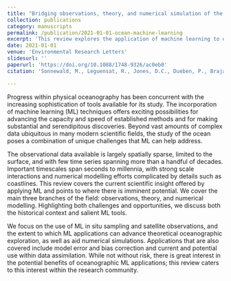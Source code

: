 ```yaml
---
title: "Bridging observations, theory, and numerical simulation of the ocean using Machine Learning"
collection: publications
category: manuscripts
permalink: /publication/2021-01-01-ocean-machine-learning
excerpt: 'This review explores the application of machine learning to overcome unique challenges in oceanography, highlighting its potential to enhance observational, theoretical, and numerical modeling efforts.'
date: 2021-01-01
venue: 'Environmental Research Letters'
slidesurl: ''
paperurl: 'https://doi.org/10.1088/1748-9326/ac0eb0'
citation: 'Sonnewald, M., Leguensat, R., Jones, D.C., Dueben, P., Brajard, J., and Balaji, V. (2021). "Bridging observations, theory, and numerical simulation of the ocean using Machine Learning." <i>Environmental Research Letters</i>, 16, 073008. <a href="https://doi.org/10.1088/1748-9326/ac0eb0">https://doi.org/10.1088/1748-9326/ac0eb0</a>'

---
```

Progress within physical oceanography has been concurrent with the increasing sophistication of tools available for its study. The incorporation of machine learning (ML) techniques offers exciting possibilities for advancing the capacity and speed of established methods and for making substantial and serendipitous discoveries. Beyond vast amounts of complex data ubiquitous in many modern scientific fields, the study of the ocean poses a combination of unique challenges that ML can help address.

The observational data available is largely spatially sparse, limited to the surface, and with few time series spanning more than a handful of decades. Important timescales span seconds to millennia, with strong scale interactions and numerical modelling efforts complicated by details such as coastlines. This review covers the current scientific insight offered by applying ML and points to where there is imminent potential. We cover the main three branches of the field: observations, theory, and numerical modelling. Highlighting both challenges and opportunities, we discuss both the historical context and salient ML tools.

We focus on the use of ML in situ sampling and satellite observations, and the extent to which ML applications can advance theoretical oceanographic exploration, as well as aid numerical simulations. Applications that are also covered include model error and bias correction and current and potential use within data assimilation. While not without risk, there is great interest in the potential benefits of oceanographic ML applications; this review caters to this interest within the research community.
